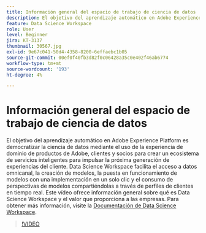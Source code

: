 ```yaml
---
title: Información general del espacio de trabajo de ciencia de datos
description: El objetivo del aprendizaje automático en Adobe Experience Platform es democratizar la ciencia de datos mediante el uso de la experiencia de dominio de productos de Adobe, clientes y socios para crear un ecosistema de servicios inteligentes para impulsar la próxima generación de experiencias del cliente. Data Science Workspace facilita el acceso a datos omnicanal, la creación de modelos, la puesta en funcionamiento de modelos con una implementación en un solo clic y el consumo de perspectivas de modelos compartiéndolas a través de perfiles de clientes en tiempo real. Este vídeo ofrece información general sobre qué es Data Science Workspace y el valor que proporciona a las empresas.
feature: Data Science Workspace
role: User
level: Beginner
jira: KT-3137
thumbnail: 30567.jpg
exl-id: 9e67c041-50d4-4358-8200-6effaebc1b05
source-git-commit: 00ef0f40fb3d82f0c06428a35c0e402f46ab6774
workflow-type: tm+mt
source-wordcount: '193'
ht-degree: 4%

---
```


# Información general del espacio de trabajo de ciencia de datos

El objetivo del aprendizaje automático en Adobe Experience Platform es democratizar la ciencia de datos mediante el uso de la experiencia de dominio de productos de Adobe, clientes y socios para crear un ecosistema de servicios inteligentes para impulsar la próxima generación de experiencias del cliente. Data Science Workspace facilita el acceso a datos omnicanal, la creación de modelos, la puesta en funcionamiento de modelos con una implementación en un solo clic y el consumo de perspectivas de modelos compartiéndolas a través de perfiles de clientes en tiempo real. Este vídeo ofrece información general sobre qué es Data Science Workspace y el valor que proporciona a las empresas. Para obtener más información, visite la [Documentación de Data Science Workspace](https://experienceleague.adobe.com/docs/experience-platform/data-science-workspace/home.html).

>[!VIDEO](https://video.tv.adobe.com/v/30567?learn=on)
